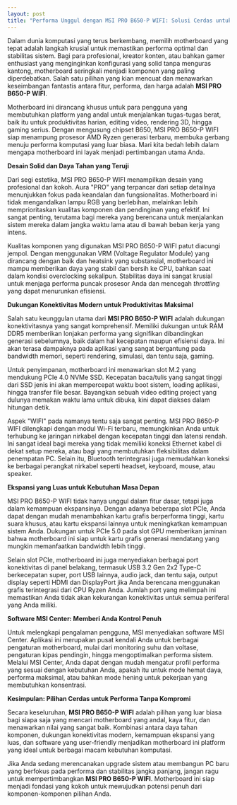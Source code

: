 ```yaml
---
layout: post
title: "Performa Unggul dengan MSI PRO B650-P WIFI: Solusi Cerdas untuk Kebutuhan Komputasi Anda"
---
```


Dalam dunia komputasi yang terus berkembang, memilih motherboard yang tepat adalah langkah krusial untuk memastikan performa optimal dan stabilitas sistem. Bagi para profesional, kreator konten, atau bahkan gamer enthusiast yang menginginkan konfigurasi yang solid tanpa menguras kantong, motherboard seringkali menjadi komponen yang paling diperdebatkan. Salah satu pilihan yang kian mencuat dan menawarkan keseimbangan fantastis antara fitur, performa, dan harga adalah **MSI PRO B650-P WIFI**.

Motherboard ini dirancang khusus untuk para pengguna yang membutuhkan platform yang andal untuk menjalankan tugas-tugas berat, baik itu untuk produktivitas harian, editing video, rendering 3D, hingga gaming serius. Dengan mengusung chipset B650, MSI PRO B650-P WIFI siap menampung prosesor AMD Ryzen generasi terbaru, membuka gerbang menuju performa komputasi yang luar biasa. Mari kita bedah lebih dalam mengapa motherboard ini layak menjadi pertimbangan utama Anda.

**Desain Solid dan Daya Tahan yang Teruji**

Dari segi estetika, MSI PRO B650-P WIFI menampilkan desain yang profesional dan kokoh. Aura "PRO" yang terpancar dari setiap detailnya menunjukkan fokus pada keandalan dan fungsionalitas. Motherboard ini tidak mengandalkan lampu RGB yang berlebihan, melainkan lebih memprioritaskan kualitas komponen dan pendinginan yang efektif. Ini sangat penting, terutama bagi mereka yang berencana untuk menjalankan sistem mereka dalam jangka waktu lama atau di bawah beban kerja yang intens.

Kualitas komponen yang digunakan MSI PRO B650-P WIFI patut diacungi jempol. Dengan menggunakan VRM (Voltage Regulator Module) yang dirancang dengan baik dan heatsink yang substansial, motherboard ini mampu memberikan daya yang stabil dan bersih ke CPU, bahkan saat dalam kondisi overclocking sekalipun. Stabilitas daya ini sangat krusial untuk menjaga performa puncak prosesor Anda dan mencegah *throttling* yang dapat menurunkan efisiensi.

**Dukungan Konektivitas Modern untuk Produktivitas Maksimal**

Salah satu keunggulan utama dari **MSI PRO B650-P WIFI** adalah dukungan konektivitasnya yang sangat komprehensif. Memiliki dukungan untuk RAM DDR5 memberikan lonjakan performa yang signifikan dibandingkan generasi sebelumnya, baik dalam hal kecepatan maupun efisiensi daya. Ini akan terasa dampaknya pada aplikasi yang sangat bergantung pada bandwidth memori, seperti rendering, simulasi, dan tentu saja, gaming.

Untuk penyimpanan, motherboard ini menawarkan slot M.2 yang mendukung PCIe 4.0 NVMe SSD. Kecepatan baca/tulis yang sangat tinggi dari SSD jenis ini akan mempercepat waktu boot sistem, loading aplikasi, hingga transfer file besar. Bayangkan sebuah video editing project yang dulunya memakan waktu lama untuk dibuka, kini dapat diakses dalam hitungan detik.

Aspek "WIFI" pada namanya tentu saja sangat penting. MSI PRO B650-P WIFI dilengkapi dengan modul Wi-Fi terbaru, memungkinkan Anda untuk terhubung ke jaringan nirkabel dengan kecepatan tinggi dan latensi rendah. Ini sangat ideal bagi mereka yang tidak memiliki koneksi Ethernet kabel di dekat setup mereka, atau bagi yang membutuhkan fleksibilitas dalam penempatan PC. Selain itu, Bluetooth terintegrasi juga memudahkan koneksi ke berbagai perangkat nirkabel seperti headset, keyboard, mouse, atau speaker.

**Ekspansi yang Luas untuk Kebutuhan Masa Depan**

MSI PRO B650-P WIFI tidak hanya unggul dalam fitur dasar, tetapi juga dalam kemampuan ekspansinya. Dengan adanya beberapa slot PCIe, Anda dapat dengan mudah menambahkan kartu grafis berperforma tinggi, kartu suara khusus, atau kartu ekspansi lainnya untuk meningkatkan kemampuan sistem Anda. Dukungan untuk PCIe 5.0 pada slot GPU memberikan jaminan bahwa motherboard ini siap untuk kartu grafis generasi mendatang yang mungkin memanfaatkan bandwidth lebih tinggi.

Selain slot PCIe, motherboard ini juga menyediakan berbagai port konektivitas di panel belakang, termasuk USB 3.2 Gen 2x2 Type-C berkecepatan super, port USB lainnya, audio jack, dan tentu saja, output display seperti HDMI dan DisplayPort jika Anda berencana menggunakan grafis terintegrasi dari CPU Ryzen Anda. Jumlah port yang melimpah ini memastikan Anda tidak akan kekurangan konektivitas untuk semua periferal yang Anda miliki.

**Software MSI Center: Memberi Anda Kontrol Penuh**

Untuk melengkapi pengalaman pengguna, MSI menyediakan software MSI Center. Aplikasi ini merupakan pusat kendali Anda untuk berbagai pengaturan motherboard, mulai dari monitoring suhu dan voltase, pengaturan kipas pendingin, hingga mengoptimalkan performa sistem. Melalui MSI Center, Anda dapat dengan mudah mengatur profil performa yang sesuai dengan kebutuhan Anda, apakah itu untuk mode hemat daya, performa maksimal, atau bahkan mode hening untuk pekerjaan yang membutuhkan konsentrasi.

**Kesimpulan: Pilihan Cerdas untuk Performa Tanpa Kompromi**

Secara keseluruhan, **MSI PRO B650-P WIFI** adalah pilihan yang luar biasa bagi siapa saja yang mencari motherboard yang andal, kaya fitur, dan menawarkan nilai yang sangat baik. Kombinasi antara daya tahan komponen, dukungan konektivitas modern, kemampuan ekspansi yang luas, dan software yang user-friendly menjadikan motherboard ini platform yang ideal untuk berbagai macam kebutuhan komputasi.

Jika Anda sedang merencanakan upgrade sistem atau membangun PC baru yang berfokus pada performa dan stabilitas jangka panjang, jangan ragu untuk mempertimbangkan **MSI PRO B650-P WIFI**. Motherboard ini siap menjadi fondasi yang kokoh untuk mewujudkan potensi penuh dari komponen-komponen pilihan Anda.
